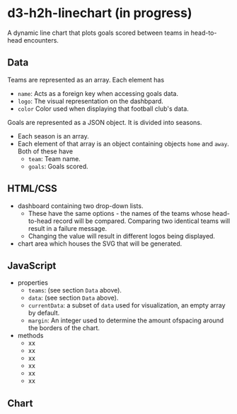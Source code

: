 # d3-h2h-linechart (in progress)
A dynamic line chart that plots goals scored between teams in head-to-head encounters.

## Data 
Teams are represented as an array. Each element has
- `name`: Acts as a foreign key when accessing goals data.
- `logo`: The visual representation on the dashbpard.
- `color` Color used when displaying that football club's data.

Goals are represented as a JSON object. It is divided into seasons.
- Each season is an array.
- Each element of that array is an object containing objects `home` and `away`. Both of these have
    - `team`: Team name.
    - `goals`: Goals scored.
 
## HTML/CSS
- dashboard containing two drop-down lists.
    - These have the same options - the names of the teams whose head-to-head record will be compared. Comparing two identical teams will result in a failure message.
    - Changing the value will result in different logos being displayed.
- chart area which houses the SVG that will be generated.

## JavaScript
- properties
    - `teams`: (see section `Data` above).
    - `data`: (see section `Data` above).
    - `currentData`: a subset of `data` used for visualization, an empty array by default.
    - `margin`: An integer used to determine the amount ofspacing around the borders of the chart.
-  methods
    - xx
    - xx
    - xx
    - xx
    - xx
    - xx
 
## Chart
